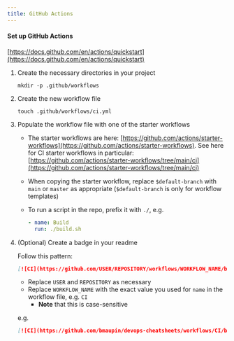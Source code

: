 ```yaml
---
title: GitHub Actions
---
```


#### Set up GitHub Actions

[https://docs.github.com/en/actions/quickstart](https://docs.github.com/en/actions/quickstart)

1. Create the necessary directories in your project

   ```
   mkdir -p .github/workflows
   ```

1. Create the new workflow file

   ```
   touch .github/workflows/ci.yml
   ```

1. Populate the workflow file with one of the starter workflows

   - The starter workflows are here: [https://github.com/actions/starter-workflows](https://github.com/actions/starter-workflows). See here for CI starter workflows in particular: [https://github.com/actions/starter-workflows/tree/main/ci](https://github.com/actions/starter-workflows/tree/main/ci)

   - When copying the starter workflow, replace `$default-branch` with `main` or `master` as appropriate (`$default-branch` is only for workflow templates)

   - To run a script in the repo, prefix it with `./`, e.g.

     ```yaml
     - name: Build
       run: ./build.sh
     ```

1. (Optional) Create a badge in your readme

   Follow this pattern:

   ```markdown
   [![CI](https://github.com/USER/REPOSITORY/workflows/WORKFLOW_NAME/badge.svg)](https://github.com/USER/REPOSITORY/actions)
   ```

   - Replace `USER` and `REPOSITORY` as necessary
   - Replace `WORKFLOW_NAME` with the exact value you used for `name` in the workflow file, e.g. `CI`
     - **Note** that this is case-sensitive

   e.g.

   ```markdown
   [![CI](https://github.com/bmaupin/devops-cheatsheets/workflows/CI/badge.svg)](https://github.com/bmaupin/devops-cheatsheets/actions)
   ```
